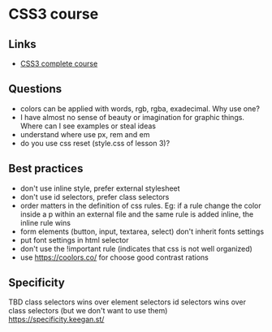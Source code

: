 # CSS3 course

## Links

- [CSS3 complete course](https://www.youtube.com/watch?v=OXGznpKZ_sA&list=PLWKjhJtqVAbnSe1qUNMG7AbPmjIG54u88&index=7)

## Questions

- colors can be applied with words, rgb, rgba, exadecimal. Why use one?
- I have almost no sense of beauty or imagination for graphic things. Where can I see examples or steal ideas
- understand where use px, rem and em
- do you use css reset (style.css of lesson 3)?

## Best practices

- don't use inline style, prefer external stylesheet
- don't use id selectors, prefer class selectors
- order matters in the definition of css rules. Eg: if a rule change the color inside a p within an external file and the same rule is added inline, the inline rule wins
- form elements (button, input, textarea, select) don't inherit fonts settings
- put font settings in html selector
- don't use the !important rule (indicates that css is not well organized)
- use https://coolors.co/ for choose good contrast rations

## Specificity

TBD
class selectors wins over element selectors
id selectors wins over class selectors (but we don't want to use them)
https://specificity.keegan.st/
